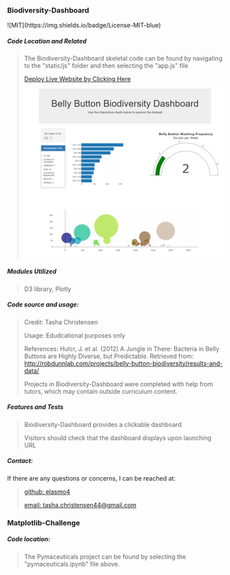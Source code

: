 <h3>Biodiversity-Dashboard</h3>
![MIT](https://img.shields.io/badge/License-MIT-blue)

<h5>Code Location and Related</h5>

> The Biodiversity-Dashboard skeletal code can be found by navigating to the "static/js" folder and then selecting the "app.js" file
>
> [Deploy Live Website by Clicking Here](https://elasmo4.github.io/Biodiversity-Dashboard/)
>
> ![Biodiversity-Dashboard](Biodiversity-Dashboard-Capture.PNG)


<h5>Modules Utilized</h5>

> D3 library, Plotly
> 

<h5>Code source and usage:</h5>

> Credit: Tasha Christensen
>
> Usage: Edudcational purposes only
>
> References: Hulcr, J. et al. (2012) A Jungle in There: Bacteria in Belly Buttons are Highly Diverse, but Predictable. Retrieved from: http://robdunnlab.com/projects/belly-button-biodiversity/results-and-data/
> 
> Projects in Biodiversity-Dashboard were completed with help from tutors, which may contain outside curriculum content.


<h5>Features and Tests</h5>

> Biodiversity-Dashboard provides a clickable dashboard
> 
> Visitors should check that the dashboard displays upon launching URL
> 

<h5>Contact:</h5>

If there are any questions or concerns, I can be reached at:
> [github: elasmo4](https://github.com/elasmo4)
>
> [email: tasha.christensen44@gmail.com](mailto:tasha.christensen44@gmail.com)





<h3>Matplotlib-Challenge</h3>
<h5>Code location:</h5>

> The Pymaceuticals project can be found by selecting the "pymaceuticals.ipynb" file above.
> 

